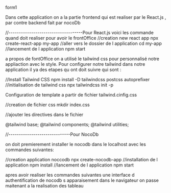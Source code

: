 form1

Dans cette application on a la partie frontend qui  est  realiser par le React.js , par contre backend fait par nocoDb

//------------------------------------Pour  React.js
voici les commande quand doit realiser pour avoir le frontOffice
//creation new react app
npx create-react-app my-app
//aller vers le dossier de l application
cd my-app
//lancement de l application 
npm start


a propos de fontOffice on a utilisé le tailwind css pour personnalisé notre appliaction avec le style.
Pour configurer notre tailwind dans notre application il ya des etapes qu ont doit suivre qui sont :


//Install Tailwind CSS
npm install -D tailwindcss postcss autoprefixer
//initialisation de tailwind css
npx tailwindcss init -p

Configuration de template  a partir de  fichier tailwind.cinfig.css


//creation de fichier css 
mkdir index.css

//ajouter les directives dans le fichier

@tailwind base;
@tailwind components;
@tailwind utilities;

//------------------------------Pour NocoDb

on doit premierement installer le nocodb dans le localhost avec les commandes suivantes:

//creation application noccodb
npx create-nocodb-app
//installation de l application
npm install
//lancement de l application
npm start


apres avoir realiser les commandes suivantes une interface d authentification de nocodb  s apparaisement dans le navigateur
on passe maitenant a la realisation des tableau 





